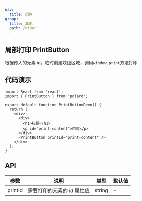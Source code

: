 ```yaml
---
nav:
  title: 组件
group:
  title: 其他
  path: /other
---
```


## 局部打印 PrintButton

根据传入的元素 id，临时创建块级区域，调用`window.print`方法打印

## 代码演示

```tsx
import React from 'react';
import { PrintButton } from 'polard';

export default function PrintButtonDemo() {
  return (
    <div>
      <div>
        <h1>标题</h1>
        <p id="print-content">内容</p>
      </div>
      <PrintButton printId="print-content" />
    </div>
  );
}
```

## API

| 参数    | 说明                       | 类型   | 默认值 |
| ------- | -------------------------- | ------ | ------ |
| printId | 需要打印的元素的 id 属性值 | string | -      |
